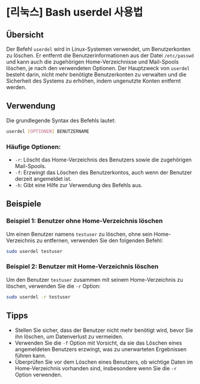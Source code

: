 # [리눅스] Bash userdel 사용법

## Übersicht
Der Befehl `userdel` wird in Linux-Systemen verwendet, um Benutzerkonten zu löschen. Er entfernt die Benutzerinformationen aus der Datei `/etc/passwd` und kann auch die zugehörigen Home-Verzeichnisse und Mail-Spools löschen, je nach den verwendeten Optionen. Der Hauptzweck von `userdel` besteht darin, nicht mehr benötigte Benutzerkonten zu verwalten und die Sicherheit des Systems zu erhöhen, indem ungenutzte Konten entfernt werden.

## Verwendung
Die grundlegende Syntax des Befehls lautet:

```bash
userdel [OPTIONEN] BENUTZERNAME
```

### Häufige Optionen:
- `-r`: Löscht das Home-Verzeichnis des Benutzers sowie die zugehörigen Mail-Spools.
- `-f`: Erzwingt das Löschen des Benutzerkontos, auch wenn der Benutzer derzeit angemeldet ist.
- `-h`: Gibt eine Hilfe zur Verwendung des Befehls aus.

## Beispiele
### Beispiel 1: Benutzer ohne Home-Verzeichnis löschen
Um einen Benutzer namens `testuser` zu löschen, ohne sein Home-Verzeichnis zu entfernen, verwenden Sie den folgenden Befehl:

```bash
sudo userdel testuser
```

### Beispiel 2: Benutzer mit Home-Verzeichnis löschen
Um den Benutzer `testuser` zusammen mit seinem Home-Verzeichnis zu löschen, verwenden Sie die `-r` Option:

```bash
sudo userdel -r testuser
```

## Tipps
- Stellen Sie sicher, dass der Benutzer nicht mehr benötigt wird, bevor Sie ihn löschen, um Datenverlust zu vermeiden.
- Verwenden Sie die `-f` Option mit Vorsicht, da sie das Löschen eines angemeldeten Benutzers erzwingt, was zu unerwarteten Ergebnissen führen kann.
- Überprüfen Sie vor dem Löschen eines Benutzers, ob wichtige Daten im Home-Verzeichnis vorhanden sind, insbesondere wenn Sie die `-r` Option verwenden.